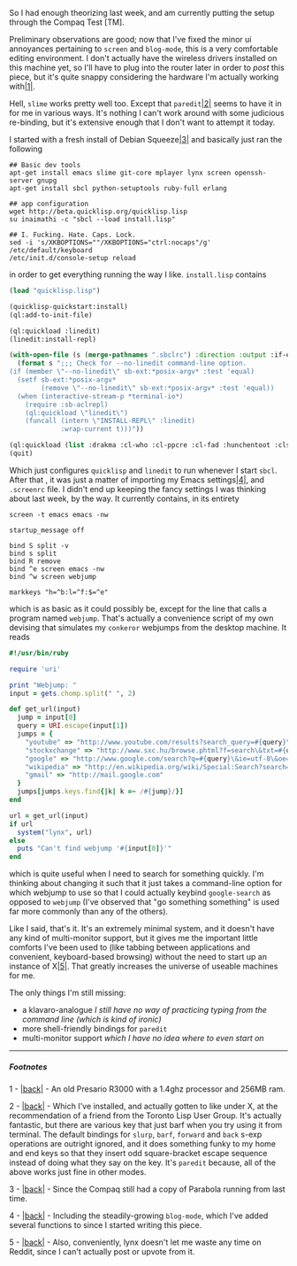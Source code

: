 So I had enough theorizing last week, and am currently putting the setup through the Compaq Test [TM].

Preliminary observations are good; now that I've fixed the minor ui annoyances pertaining to `screen` and `blog-mode`, this is a very comfortable editing environment. I don't actually have the wireless drivers installed on this machine yet, so I'll have to plug into the router later in order to *post* this piece, but it's quite snappy considering the hardware I'm actually working with<a name="note-Mon-Oct-10-162114EDT-2011"></a>[|1|](#foot-Mon-Oct-10-162114EDT-2011).

Hell, `slime` works pretty well too. Except that `paredit`<a name="note-Mon-Oct-10-162255EDT-2011"></a>[|2|](#foot-Mon-Oct-10-162255EDT-2011) seems to have it in for me in various ways. It's nothing I can't work around with some judicious re-binding, but it's extensive enough that I don't want to attempt it today.

I started with a fresh install of Debian Squeeze<a name="note-Mon-Oct-10-162750EDT-2011"></a>[|3|](#foot-Mon-Oct-10-162750EDT-2011) and basically just ran the following

```shell
## Basic dev tools
apt-get install emacs slime git-core mplayer lynx screen openssh-server gnupg
apt-get install sbcl python-setuptools ruby-full erlang

## app configuration
wget http://beta.quicklisp.org/quicklisp.lisp
su inaimathi -c "sbcl --load install.lisp"

## I. Fucking. Hate. Caps. Lock.
sed -i 's/XKBOPTIONS=""/XKBOPTIONS="ctrl:nocaps"/g' /etc/default/keyboard
/etc/init.d/console-setup reload
```

in order to get everything running the way I like. `install.lisp` contains

```lisp
(load "quicklisp.lisp")

(quicklisp-quickstart:install)
(ql:add-to-init-file)

(ql:quickload :linedit)
(linedit:install-repl)

(with-open-file (s (merge-pathnames ".sbclrc") :direction :output :if-exists :append :if-does-not-exist :create)
  (format s ";;; Check for --no-linedit command-line option.
(if (member \"--no-linedit\" sb-ext:*posix-argv* :test 'equal)
  (setf sb-ext:*posix-argv* 
        (remove \"--no-linedit\" sb-ext:*posix-argv* :test 'equal))
  (when (interactive-stream-p *terminal-io*)
    (require :sb-aclrepl)
    (ql:quickload \"linedit\")
    (funcall (intern \"INSTALL-REPL\" :linedit)
             :wrap-current t)))"))

(ql:quickload (list :drakma :cl-who :cl-ppcre :cl-fad :hunchentoot :clsql :cl-smtp :cl-base64 :ironclad :trivial-shell))
(quit)
```

Which just configures `quicklisp` and `linedit` to run whenever I start `sbcl`. After that , it was just a matter of importing my Emacs settings<a name="note-Mon-Oct-10-163306EDT-2011"></a>[|4|](#foot-Mon-Oct-10-163306EDT-2011), and `.screenrc` file. I didn't end up keeping the fancy settings I was thinking about last week, by the way. It currently contains, in its entirety

```shell
screen -t emacs emacs -nw

startup_message off

bind S split -v
bind s split
bind R remove
bind ^e screen emacs -nw
bind ^w screen webjump

markkeys "h=^b:l=^f:$=^e"
```

which is as basic as it could possibly be, except for the line that calls a program named `webjump`. That's actually a convenience script of my own devising that simulates my `conkeror` webjumps from the desktop machine. It reads

```ruby
#!/usr/bin/ruby

require 'uri'

print "Webjump: "
input = gets.chomp.split(" ", 2)

def get_url(input)
  jump = input[0]
  query = URI.escape(input[1])
  jumps = {
    "youtube" => "http://www.youtube.com/results?search_query=#{query}\&aq=f",
    "stockxchange" => "http://www.sxc.hu/browse.phtml?f=search\&txt=#{query}\&w=1\&x=0\&y=0",
    "google" => "http://www.google.com/search?q=#{query}\&ie=utf-8\&oe=utf-8\&aq=t",
    "wikipedia" => "http://en.wikipedia.org/wiki/Special:Search?search=#{query}\&sourceid=Mozilla-search",
    "gmail" => "http://mail.google.com"  
  }
  jumps[jumps.keys.find{|k| k =~ /#{jump}/}]
end

url = get_url(input)
if url
  system("lynx", url)
else
  puts "Can't find webjump '#{input[0]}'"
end
```

which is quite useful when I need to search for something quickly. I'm thinking about changing it such that it just takes a command-line option for which webjump to use so that I could actually keybind `google-search` as opposed to `webjump` (I've observed that "go something something" is used far more commonly than any of the others).

Like I said, that's it. It's an extremely minimal system, and it doesn't have any kind of multi-monitor support, but it gives me the important little comforts I've been used to (like tabbing between applications and convenient, keyboard-based browsing) without the need to start up an instance of X<a name="note-Mon-Oct-10-164445EDT-2011"></a>[|5|](#foot-Mon-Oct-10-164445EDT-2011). That greatly increases the universe of useable machines for me.

The only things I'm still missing:

- a klavaro-analogue *I still have no way of practicing typing from the command line (which is kind of ironic)*
- more shell-friendly bindings for `paredit`
- multi-monitor support *which I have no idea where to even start on*

* * *
##### Footnotes

1 - <a name="foot-Mon-Oct-10-162114EDT-2011"></a>[|back|](#note-Mon-Oct-10-162114EDT-2011) - An old Presario R3000 with a 1.4ghz processor and 256MB ram.

2 - <a name="foot-Mon-Oct-10-162255EDT-2011"></a>[|back|](#note-Mon-Oct-10-162255EDT-2011) - Which I've installed, and actually gotten to like under X, at the recommendation of a friend from the Toronto Lisp User Group. It's actually fantastic, but there are various key that just barf when you try using it from terminal. The default bindings for `slurp`, `barf`, `forward` and `back` s-exp operations are outright ignored, and it does something funky to my home and end keys so that they insert odd square-bracket escape sequence instead of doing what they say on the key. It's `paredit` because, all of the above works just fine in other modes.

3 - <a name="foot-Mon-Oct-10-162750EDT-2011"></a>[|back|](#note-Mon-Oct-10-162750EDT-2011) - Since the Compaq still had a copy of Parabola running from last time.

4 - <a name="foot-Mon-Oct-10-163306EDT-2011"></a>[|back|](#note-Mon-Oct-10-163306EDT-2011) - Including the steadily-growing `blog-mode`, which I've added several functions to since I started writing this piece.

5 - <a name="foot-Mon-Oct-10-164445EDT-2011"></a>[|back|](#note-Mon-Oct-10-164445EDT-2011) - Also, conveniently, lynx doesn't let me waste any time on Reddit, since I can't actually post or upvote from it.
